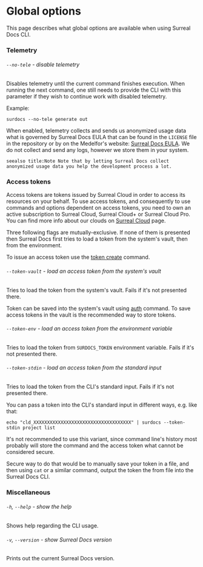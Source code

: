 # Global options

This page describes what global options are available when using Surreal Docs CLI.

### Telemetry

###### `--no-tele` - disable telemetry

Disables telemetry until the current command finishes execution. When running the next command, one still needs to provide the CLI with this parameter if they wish to continue work with disabled telemetry.

Example:

```
surdocs --no-tele generate out
```

When enabled, telemetry collects and sends us anonymized usage data what is governed by Surreal Docs EULA that can be found in the `LICENSE` file in the repository or by on the Medelfor's website: [Surreal Docs EULA](https://medelfor.com/eula/surreal-cloud "Surreal Docs EULA"). We do not collect and send any logs, however we store them in your system.

``seealso
title:Note
Note that by letting Surreal Docs collect anonymized usage data
you help the development process a lot.
``

### Access tokens

Access tokens are tokens issued by Surreal Cloud in order to access its resources on your behalf. To use access tokens, and consequently to use commands and options dependent on access tokens, you need to own an active subscription to Surreal Cloud, Surreal Cloud+ or Surreal Cloud Pro. You can find more info about our clouds on [Surreal Cloud](https://medelfor.com/products/surreal-cloud "Surreal Cloud") page.

Three following flags are mutually-exclusive. If none of them is presented then Surreal Docs first tries to load a token from the system's vault, then from the environment.

To issue an access token use the [token create](docs/cli/token-create "Token create command") command.

###### `--token-vault` - load an access token from the system's vault

Tries to load the token from the system's vault. Fails if it's not presented there.

Token can be saved into the system's vault using [auth](docs/cli/auth "Auth command") command. To save access tokens in the vault is the recommended way to store tokens. 

###### `--token-env` - load an access token from the environment variable

Tries to load the token from `SURDOCS_TOKEN` environment variable. Fails if it's not presented there.

###### `--token-stdin` - load an access token from the standard input

Tries to load the token from the CLI's standard input. Fails if it's not presented there.

You can pass a token into the CLI's standard input in different ways, e.g. like that:

```
echo "cld_XXXXXXXXXXXXXXXXXXXXXXXXXXXXXXXXXXXX" | surdocs --token-stdin project list
```

It's not recommended to use this variant, since command line's history most probably will store the command and the access token what cannot be considered secure.

Secure way to do that would be to manually save your token in a file, and then using `cat` or a similar command, output the token the from file into the Surreal Docs CLI.

### Miscellaneous

###### `-h`, `--help` - show the help

Shows help regarding the CLI usage.

###### `-v`, `--version` - show Surreal Docs version

Prints out the current Surreal Docs version.
